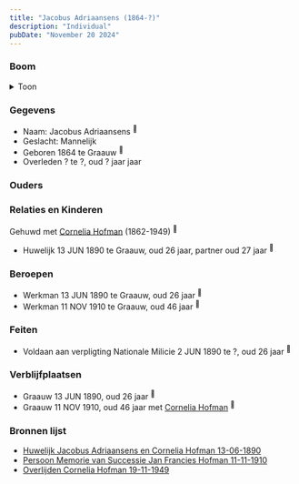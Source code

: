 ```yaml
---
title: "Jacobus Adriaansens (1864-?)"
description: "Individual"
pubDate: "November 20 2024"
---
```


### Boom
<details><summary>Toon</summary>

![test](https://www.plantuml.com/plantuml/svg/ZP91Qy8m5CVl-HIFUTX9gBOTAg9ErswJuNROTfNNvbb3qqII52dYTr_KuZoDdHBUU__yVWcPMOV6rPLajXHgXmOho30l2wDhnHTQQWFEeBA-HSgnhU04kJ2vfCkUgfrheA8g8sCl9Ul8a7RDZjZDgRb4Q-70062k3IVpkHLvgSZQyRX2eIOJ2DcHiNluEACiOvV8tH9pdTKM7haHw5L8sJj02wz1q8zZkCOxIPZ6wTmp3Xj1aXzXFCemQzQPTaxIQ0AzmKC4pmQntj_CsBAMSesAhtEZhSsqb_B3KvYUV5g9XJQAf41uqPiArLKWYW0wwJm9a_0FS3-6fsHnulV_pUyDOVN-xPTes6Q05BoXAaXnhBnRgpOUxObpeOfJA8Jbryg3Xi5PCGs2O113HufYwngIKk-zvf6rRzVjjXEilSjlWSqynd-C7m00)
</details>

### Gegevens
- Naam: Jacobus Adriaansens <sup><a href="../s00424/" style="text-decoration:none" title="Huwelijk Jacobus Adriaansens en Cornelia Hofman 13-06-1890">:link:</a></sup>
- Geslacht: Mannelijk
- Geboren 1864 te Graauw <sup><a href="../s00424/" style="text-decoration:none" title="Huwelijk Jacobus Adriaansens en Cornelia Hofman 13-06-1890">:link:</a></sup>
- Overleden ? te ?, oud ? jaar jaar 

### Ouders

### Relaties en Kinderen

Gehuwd met [Cornelia Hofman](../i00244/) (1862-1949) <sup><a href="../s00424/" style="text-decoration:none" title="Huwelijk Jacobus Adriaansens en Cornelia Hofman 13-06-1890">:link:</a></sup>
- Huwelijk 13 JUN 1890 te Graauw, oud 26 jaar, partner oud 27 jaar <sup><a href="../s00424/" style="text-decoration:none" title="Huwelijk Jacobus Adriaansens en Cornelia Hofman 13-06-1890">:link:</a></sup>

### Beroepen
- Werkman 13 JUN 1890 te Graauw, oud 26 jaar <sup><a href="../s00424/" style="text-decoration:none" title="Huwelijk Jacobus Adriaansens en Cornelia Hofman 13-06-1890">:link:</a></sup>
- Werkman 11 NOV 1910 te Graauw, oud 46 jaar <sup><a href="../s00429/" style="text-decoration:none" title="Persoon Memorie van Successie Jan Francies Hofman 11-11-1910">:link:</a></sup>

### Feiten
- Voldaan aan verpligting Nationale Milicie 2 JUN 1890 te ?, oud 26 jaar <sup><a href="../s00424/" style="text-decoration:none" title="Huwelijk Jacobus Adriaansens en Cornelia Hofman 13-06-1890">:link:</a></sup>

### Verblijfplaatsen
- Graauw  13 JUN 1890, oud 26 jaar  <sup><a href="../s00424/" style="text-decoration:none" title="Huwelijk Jacobus Adriaansens en Cornelia Hofman 13-06-1890">:link:</a></sup>
- Graauw  11 NOV 1910, oud 46 jaar met [Cornelia Hofman](../i00244/) <sup><a href="../s00429/" style="text-decoration:none" title="Persoon Memorie van Successie Jan Francies Hofman 11-11-1910">:link:</a></sup>

### Bronnen lijst
- [Huwelijk Jacobus Adriaansens en Cornelia Hofman 13-06-1890](../s00424/)
- [Persoon Memorie van Successie Jan Francies Hofman 11-11-1910](../s00429/)
- [Overlijden Cornelia Hofman 19-11-1949](../s00431/)